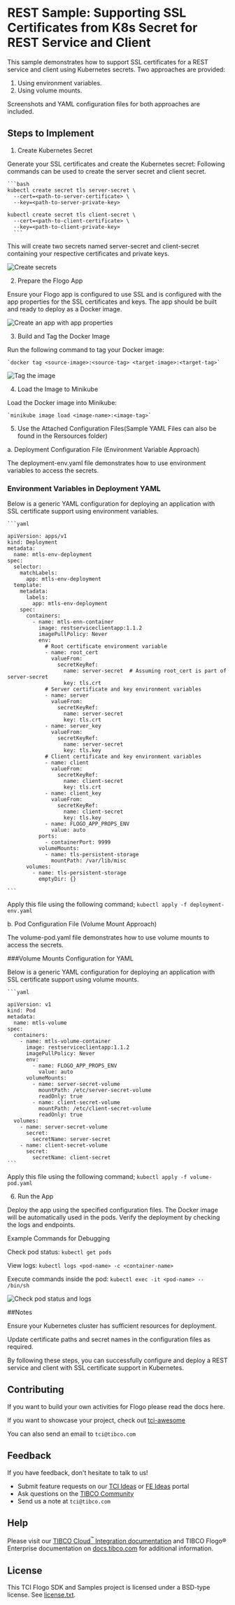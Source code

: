 # REST Sample: Supporting SSL Certificates from K8s Secret for REST Service and Client


This sample demonstrates how to support SSL certificates for a REST service and client using Kubernetes secrets.
Two approaches are provided: 
1. Using environment variables.
2. Using volume mounts. 

Screenshots and YAML configuration files for both approaches are included.

## Steps to Implement

1. Create Kubernetes Secret

Generate your SSL certificates and create the Kubernetes secret:
Following commands can be used to create the server secret and client secret.

	```bash
	kubectl create secret tls server-secret \
	  --cert=<path-to-server-certificate> \
	  --key=<path-to-server-private-key>

	kubectl create secret tls client-secret \
	  --cert=<path-to-client-certificate> \
	  --key=<path-to-client-private-key>
	  ```

This will create two secrets named server-secret and client-secret containing your respective certificates and private keys.

![Create secrets](../../../import-screenshots/rest-ssl-certs-k8s-secret/1.png)

2. Prepare the Flogo App

Ensure your Flogo app is configured to use SSL and is configured with the app properties for the SSL certificates and keys. The app should be built and ready to deploy as a Docker image.

![Create an app with app properties](../../../import-screenshots/rest-ssl-certs-k8s-secret/2.png)

3. Build and Tag the Docker Image

Run the following command to tag your Docker image:

	`docker tag <source-image>:<source-tag> <target-image>:<target-tag>`
		
![Tag the image](../../../import-screenshots/rest-ssl-certs-k8s-secret/3.png)

4. Load the Image to Minikube

Load the Docker image into Minikube:
	
	`minikube image load <image-name>:<image-tag>`

5. Use the Attached Configuration Files(Sample YAML Files can also be found in the Rersources folder)

a. Deployment Configuration File (Environment Variable Approach)

The deployment-env.yaml file demonstrates how to use environment variables to access the secrets.

### Environment Variables in Deployment YAML

Below is a generic YAML configuration for deploying an application with SSL certificate support using environment variables.

	```yaml

	apiVersion: apps/v1
	kind: Deployment
	metadata:
	  name: mtls-env-deployment
	spec:
	  selector:
		matchLabels:
		  app: mtls-env-deployment
	  template:
		metadata:
		  labels:
			app: mtls-env-deployment
		spec:
		  containers:
			- name: mtls-enn-container
			  image: restserviceclientapp:1.1.2
			  imagePullPolicy: Never
			  env:
				# Root certificate environment variable
				- name: root_cert
				  valueFrom:
					secretKeyRef:
					  name: server-secret  # Assuming root_cert is part of server-secret
					  key: tls.crt
				# Server certificate and key environment variables
				- name: server
				  valueFrom:
					secretKeyRef:
					  name: server-secret
					  key: tls.crt
				- name: server_key
				  valueFrom:
					secretKeyRef:
					  name: server-secret
					  key: tls.key
				# Client certificate and key environment variables
				- name: client
				  valueFrom:
					secretKeyRef:
					  name: client-secret
					  key: tls.crt
				- name: client_key
				  valueFrom:
					secretKeyRef:
					  name: client-secret
					  key: tls.key
				- name: FLOGO_APP_PROPS_ENV
				  value: auto
			  ports:
				- containerPort: 9999
			  volumeMounts:
				- name: tls-persistent-storage
				  mountPath: /var/lib/misc
		  volumes:
			- name: tls-persistent-storage
			  emptyDir: {}

	```

Apply this file using the following command;
	`kubectl apply -f deployment-env.yaml`

b. Pod Configuration File (Volume Mount Approach)

The volume-pod.yaml file demonstrates how to use volume mounts to access the secrets. 

###Volume Mounts Configuration for YAML

Below is a generic YAML configuration for deploying an application with SSL certificate support using volume mounts.

	```yaml

	apiVersion: v1
	kind: Pod
	metadata:
	  name: mtls-volume
	spec:
	  containers:
		- name: mtls-volume-container
		  image: restserviceclientapp:1.1.2
		  imagePullPolicy: Never
		  env:
			- name: FLOGO_APP_PROPS_ENV
			  value: auto
		  volumeMounts:
			- name: server-secret-volume
			  mountPath: /etc/server-secret-volume
			  readOnly: true
			- name: client-secret-volume
			  mountPath: /etc/client-secret-volume
			  readOnly: true
	  volumes:
		- name: server-secret-volume
		  secret:
			secretName: server-secret
		- name: client-secret-volume
		  secret:
			secretName: client-secret
	```		
				
Apply this file using the following command;
	`kubectl apply -f volume-pod.yaml`	


6. Run the App

Deploy the app using the specified configuration files. The Docker image will be automatically used in the pods. Verify the deployment by checking the logs and endpoints.

Example Commands for Debugging

Check pod status:
	`kubectl get pods`

View logs:
	`kubectl logs <pod-name> -c <container-name>`

Execute commands inside the pod:
	`kubectl exec -it <pod-name> -- /bin/sh`

![Check pod status and logs](../../../import-screenshots/rest-ssl-certs-k8s-secret/6.png)

##Notes

Ensure your Kubernetes cluster has sufficient resources for deployment.

Update certificate paths and secret names in the configuration files as required.

By following these steps, you can successfully configure and deploy a REST service and client with SSL certificate support in Kubernetes.

## Contributing
If you want to build your own activities for Flogo please read the docs here.

If you want to showcase your project, check out [tci-awesome](https://github.com/TIBCOSoftware/tci-awesome)

You can also send an email to `tci@tibco.com`

## Feedback
If you have feedback, don't hesitate to talk to us!

* Submit feature requests on our [TCI Ideas](https://ideas.tibco.com/?project=TCI) or [FE Ideas](https://ideas.tibco.com/?project=FE) portal
* Ask questions on the [TIBCO Community](https://community.tibco.com/answers/product/344006)
* Send us a note at `tci@tibco.com`

## Help

Please visit our [TIBCO Cloud<sup>&trade;</sup> Integration documentation](https://integration.cloud.tibco.com/docs/) and TIBCO Flogo® Enterprise documentation on [docs.tibco.com](https://docs.tibco.com/) for additional information.

## License
This TCI Flogo SDK and Samples project is licensed under a BSD-type license. See [license.txt](license.txt).
